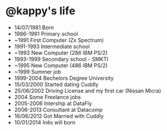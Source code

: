 @kappy's life
===============

- 14/07/1981 Born
- 1986-1991 Primary school
- ~1991 First Computer (Zx Spectrum)
- 1991-1993 Intermediate school
- ~1993 New Computer (286 IBM PS/2)
- 1993-1999 Secondary school - SMKTI
- ~1995 New Computer (486 IBM PS/2)
- ~1999 Summer job
- 1999-2004 Bechelors Degree University
- 15/03/2000 Started dating Cuddly
- 25/06/2002 Driving License and my first car (Nissan Micra)
- 2004 Some Freelance jobs
- 2005-2006 Intership at DataFly
- 2006-2013 Consultant at Datacomp
- 16/06/2012 Got Married with Cuddly
- 10/01/2014 Inês will born
